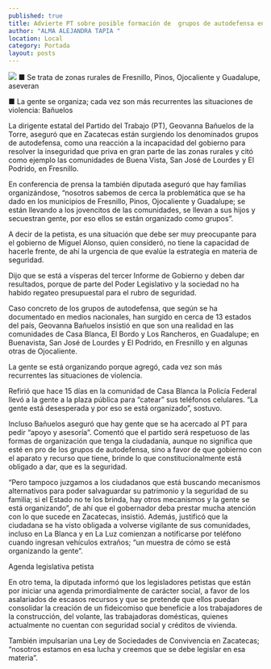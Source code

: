 ```yaml
---
published: true
title: Advierte PT sobre posible formación de  grupos de autodefensa en 4 municipios
author: "ALMA ALEJANDRA TAPIA "
location: Local
category: Portada
layout: posts
---
```


![](http://i.imgur.com/Rm3U3EMm.jpg)
■ Se trata de zonas rurales de Fresnillo, Pinos, Ojocaliente y Guadalupe, aseveran

■ La gente se organiza; cada vez son más recurrentes las situaciones de violencia: Bañuelos 

La dirigente estatal del Partido del Trabajo (PT), Geovanna Bañuelos de la Torre, aseguró que en Zacatecas están surgiendo los denominados grupos de autodefensa, como una reacción a la incapacidad del gobierno para resolver la inseguridad que priva en gran parte de las zonas rurales y citó como ejemplo las comunidades de Buena Vista, San José de Lourdes y El Podrido, en Fresnillo. 

En conferencia de prensa la también diputada aseguró que hay familias organizándose, “nosotros sabemos de cerca la problemática que se ha dado en los municipios de Fresnillo, Pinos, Ojocaliente y Guadalupe; se están llevando a los jovencitos de las comunidades, se llevan a sus hijos y secuestran gente, por eso ellos se están organizado como grupos”.

A decir de la petista, es una situación que debe ser muy preocupante para el gobierno de Miguel Alonso, quien consideró, no tiene la capacidad de hacerle frente, de ahí la urgencia de que evalúe la estrategia en materia de seguridad. 

Dijo que se está a vísperas del tercer Informe de Gobierno y deben dar resultados, porque de parte del Poder Legislativo y la sociedad no ha habido regateo presupuestal para el rubro de seguridad.

Caso concreto de los grupos de autodefensa, que según se ha documentado en medios nacionales, han surgido en cerca de 13 estados del país, Geovanna Bañuelos insistió en que son una realidad en las comunidades de Casa Blanca, El Bordo y Los Rancheros, en Guadalupe; en Buenavista, San José de Lourdes y El Podrido, en Fresnillo y en algunas otras de Ojocaliente.

La gente se está organizando porque agregó, cada vez son más recurrentes las situaciones de violencia. 

Refirió que hace 15 días en la comunidad de Casa Blanca la Policía Federal llevó a la gente a la plaza pública para “catear” sus teléfonos celulares. “La gente está desesperada y por eso se está organizado”, sostuvo.

Incluso Bañuelos aseguró que hay gente que se ha acercado al PT para pedir “apoyo y asesoría”. Comentó que el partido será respetuoso de las formas de organización que tenga la ciudadanía, aunque no significa que esté en pro de los grupos de autodefensa, sino a favor de que gobierno con el aparato y recurso que tiene, brinde lo que constitucionalmente está obligado a dar, que es la seguridad.

“Pero tampoco juzgamos a los ciudadanos que está buscando mecanismos alternativos para poder salvaguardar su patrimonio y la seguridad de su familia; si el Estado no te los brinda, hay otros mecanismos y la gente se está organizando”, de ahí que el gobernador deba prestar mucha atención con lo que sucede en Zacatecas, insistió.
Además, justificó que la ciudadana se ha visto obligada a volverse vigilante de sus comunidades, incluso en La Blanca y en La Luz comienzan a notificarse por teléfono cuando ingresan vehículos extraños; “un muestra de cómo se está organizando la gente”. 

Agenda legislativa petista   

En otro tema, la diputada informó que los legisladores petistas que están por iniciar una agenda primordialmente de carácter social, a favor de los asalariados de escasos recursos y que se pretende que ellos puedan consolidar la creación de un fideicomiso que beneficie a los trabajadores de la construcción, del volante, las trabajadoras domésticas, quienes actualmente no cuentan con seguridad social y créditos de vivienda.

También impulsarían una Ley de Sociedades de Convivencia en Zacatecas; “nosotros estamos en esa lucha y creemos que se debe legislar en esa materia”.
